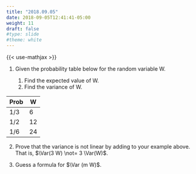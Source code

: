 ```yaml
---
title: "2018.09.05"
date: 2018-09-05T12:41:41-05:00
weight: 11
draft: false
#type: slide
#theme: white
---
```


{{< use-mathjax >}}

$\DeclareMathOperator{\Var}{Var}$

1. Given the probability table below for the random variable W.

   1. Find the expected value of W.
   2. Find the variance of W.
   
| Prob | W |
|------|---|
| 1/3  | 6 | 
| 1/2  | 12|
| 1/6  | 24|


2. Prove that the variance is not linear by adding to your example
   above. That is, $\Var(3 W) \not= 3 \Var(W)$.
   
3. Guess a formula for $\Var (m W)$.


